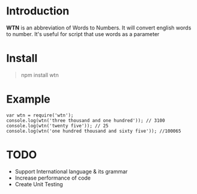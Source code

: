 # Introduction
**WTN** is an abbreviation of Words to Numbers. It will convert english words to number. It's useful for script that use words as a parameter

# Install

> npm install wtn

# Example

    var wtn = require('wtn');
    console.log(wtn('three thousand and one hundred')); // 3100
    console.log(wtn('twenty five')); // 25 
    console.log(wtn('one hundred thousand and sixty five')); //100065

# TODO

 - Support International language & its grammar
 - Increase performance of code
 - Create Unit Testing